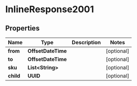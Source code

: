 

# InlineResponse2001

## Properties

Name | Type | Description | Notes
------------ | ------------- | ------------- | -------------
**from** | **OffsetDateTime** |  |  [optional]
**to** | **OffsetDateTime** |  |  [optional]
**sku** | **List&lt;String&gt;** |  |  [optional]
**child** | **UUID** |  |  [optional]



